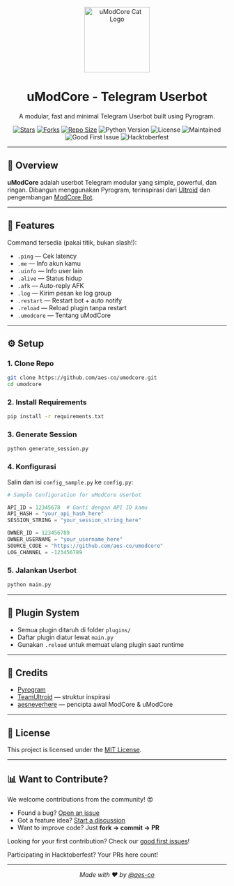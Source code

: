 <p align="center">
  <img src="https://github.com/images/mona-whisper.gif" alt="uModCore Cat Logo" width="150"/>
</p>

<h1 align="center">
  <b>uModCore - Telegram Userbot</b>
</h1>

<p align="center">
  A modular, fast and minimal Telegram Userbot built using Pyrogram.
</p>

<p align="center">
  <a href="https://github.com/aes-co/umodcore"><img src="https://img.shields.io/github/stars/aes-co/umodcore?style=flat-square&color=yellow" alt="Stars"/></a>
  <a href="https://github.com/aes-co/umodcore/fork"><img src="https://img.shields.io/github/forks/aes-co/umodcore?style=flat-square&color=orange" alt="Forks"/></a>
  <a href="https://github.com/aes-co/umodcore"><img src="https://img.shields.io/github/repo-size/aes-co/umodcore?style=flat-square&color=green" alt="Repo Size"/></a>
  <img src="https://img.shields.io/badge/Python-3.10+-blue?style=flat-square" alt="Python Version"/>
  <img src="https://img.shields.io/badge/License-MIT-lightgrey?style=flat-square" alt="License"/>
  <img src="https://img.shields.io/badge/Maintained-Yes-brightgreen?style=flat-square" alt="Maintained"/>
  <img src="https://img.shields.io/badge/good%20first%20issue-welcome-blueviolet?style=flat-square" alt="Good First Issue"/>
  <img src="https://img.shields.io/badge/hacktoberfest-accepted-orange?style=flat-square" alt="Hacktoberfest"/>
</p>

---

## 🧠 Overview

**uModCore** adalah userbot Telegram modular yang simple, powerful, dan ringan.
Dibangun menggunakan Pyrogram, terinspirasi dari [Ultroid](https://github.com/TeamUltroid/Ultroid) dan pengembangan [ModCore Bot](https://github.com/aes-co/modcore).

---

## 🚀 Features

Command tersedia (pakai titik, bukan slash!):

* `.ping` — Cek latency
* `.me` — Info akun kamu
* `.uinfo` — Info user lain
* `.alive` — Status hidup
* `.afk` — Auto-reply AFK
* `.log` — Kirim pesan ke log group
* `.restart` — Restart bot + auto notify
* `.reload` — Reload plugin tanpa restart
* `.umodcore` — Tentang uModCore

---

## ⚙️ Setup

### 1. Clone Repo

```bash
git clone https://github.com/aes-co/umodcore.git
cd umodcore
```

### 2. Install Requirements

```bash
pip install -r requirements.txt
```

### 3. Generate Session

```bash
python generate_session.py
```

### 4. Konfigurasi

Salin dan isi `config_sample.py` ke `config.py`:

```python
# Sample Configuration for uModCore Userbot

API_ID = 12345678  # Ganti dengan API ID kamu
API_HASH = "your_api_hash_here"
SESSION_STRING = "your_session_string_here"

OWNER_ID = 123456789
OWNER_USERNAME = "your_username_here"
SOURCE_CODE = "https://github.com/aes-co/umodcore"
LOG_CHANNEL = -123456789
```

### 5. Jalankan Userbot

```bash
python main.py
```

---

## 📂 Plugin System

* Semua plugin ditaruh di folder `plugins/`
* Daftar plugin diatur lewat `main.py`
* Gunakan `.reload` untuk memuat ulang plugin saat runtime

---

## 🤝 Credits

* [Pyrogram](https://github.com/pyrogram/pyrogram)
* [TeamUltroid](https://github.com/TeamUltroid) — struktur inspirasi
* [aesneverhere](https://t.me/aesneverhere) — pencipta awal ModCore & uModCore

---

## 📄 License

This project is licensed under the [MIT License](LICENSE).

---

## 📊 Want to Contribute?

We welcome contributions from the community! 😍

* Found a bug? [Open an issue](https://github.com/aes-co/umodcore/issues)
* Got a feature idea? [Start a discussion](https://github.com/aes-co/umodcore/discussions)
* Want to improve code? Just **fork → commit → PR**

Looking for your first contribution? Check our [good first issues](https://github.com/aes-co/umodcore/labels/good%20first%20issue)!

Participating in Hacktoberfest? Your PRs here count!

---

<p align="center">
  <i>Made with ❤️ by <a href="https://t.me/aesneverhere">@aes-co</a></i>
</p>
